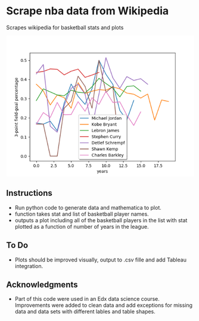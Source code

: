 # Scrape nba data from Wikipedia
Scrapes wikipedia for basketball stats and plots

![](/bball3pt.png?raw=true)

## Instructions
* Run python code to generate data and mathematica to plot.
* function takes stat and list of basketball player names.
* outputs a plot including all of the basketball players in the list with stat plotted as a function of number of years in the league.

## To Do
* Plots should be improved visually, output to .csv fille and add Tableau integration.

## Acknowledgments

* Part of this code were used in an Edx data science course. Improvements were added to clean data and add exceptions for missing data and data sets with different lables and table shapes.

